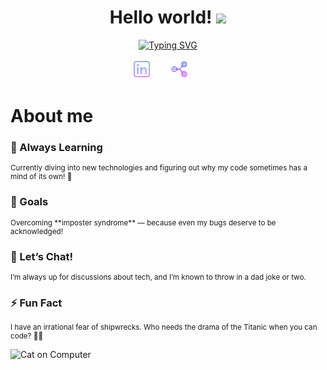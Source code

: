 <!-- Introduction -->
<h1 align="center">
Hello world!
  <img src="https://media.giphy.com/media/hvRJCLFzcasrR4ia7z/giphy.gif" width="28">
</h1>

<!-- Typing SVG by DenverCoder1 - https://github.com/DenverCoder1/readme-typing-svg -->
<p align="center">
  <a href="https://git.io/typing-svg"><img src="https://readme-typing-svg.demolab.com?font=Fira+Code&pause=1000&center=true&width=435&lines=I'm+Aldric+Bottreau;I'm+a+Fullstack+Developer" alt="Typing SVG" /></a>
</p>

<p align="center">
  <a href="https://www.linkedin.com/in/aldric-bottreau-4529902bb/"><img width="32px" alt="Linkedin" title="Linkedin"  src="https://github.com/0xhel/0xhel/blob/main/Ressources/social_logo/linkedin_purple.png"/></a>
  &#8287;&#8287;&#8287;&#8287;&#8287;
  <a href="mailto:0xhel@tutamail.com"><img width="32px" alt="Email" title="Email" src="https://github.com/0xhel/0xhel/blob/main/Ressources/social_logo/email_purple.png"></a>
  &#8287;&#8287;&#8287;&#8287;&#8287;
</p>

# About me

### 🌱 Always Learning
<p style="font-size: smaller;">
Currently diving into new technologies and figuring out why my code sometimes has a mind of its own! 🤖
</p>

### 🥅 Goals
<p style="font-size: smaller;">
Overcoming **imposter syndrome** — because even my bugs deserve to be acknowledged!
</p>

### 💬 Let’s Chat!
<p style="font-size: smaller;">
I’m always up for discussions about tech, and I’m known to throw in a dad joke or two.
</p>

### ⚡ Fun Fact
<p style="font-size: smaller;">
I have an irrational fear of shipwrecks. Who needs the drama of the Titanic when you can code? 🚢😱
</p>

![Cat on Computer](https://media.giphy.com/media/JIX9t2j0ZTN9S/giphy.gif)
